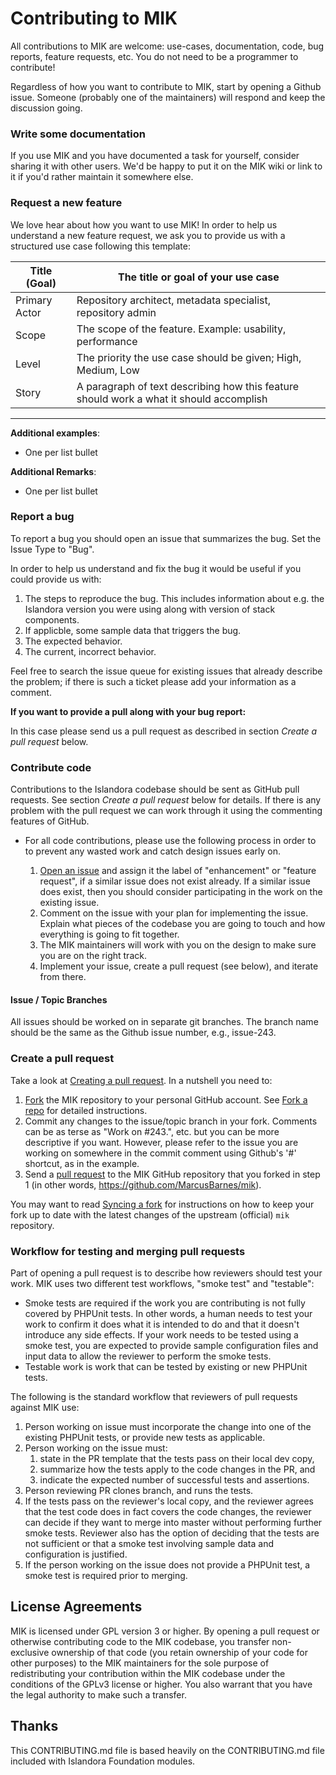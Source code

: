 # Contributing to MIK

All contributions to MIK are welcome: use-cases, documentation, code, bug reports, feature requests, etc. You do not need to be a programmer to contribute!

Regardless of how you want to contribute to MIK, start by opening a Github issue. Someone (probably one of the maintainers) will respond and keep the discussion going.

### Write some documentation

If you use MIK and you have documented a task for yourself, consider sharing it with other users. We'd be happy to put it on the MIK wiki or link to it if you'd rather maintain it somewhere else.

### Request a new feature

We love hear about how you want to use MIK! In order to help us understand a new feature request, we ask you to provide us with a structured use case following this template:

| Title (Goal)  | The title or goal of your use case                            |
--------------- |------------------------------------                           |
| Primary Actor | Repository architect, metadata specialist, repository admin   |
| Scope         | The scope of the feature. Example: usability, performance     |
| Level         | The priority the use case should be given; High, Medium, Low  |
| Story         | A paragraph of text describing how this feature should work a what it should accomplish |

***

**Additional examples**:
* One per list bullet

**Additional Remarks**:
* One per list bullet

### Report a bug

To report a bug you should open an issue that summarizes the bug. Set the Issue Type to "Bug".

In order to help us understand and fix the bug it would be useful if you could provide us with:

1. The steps to reproduce the bug. This includes information about e.g. the Islandora version you were using along with version of stack components.
2. If applicble, some sample data that triggers the bug.
3. The expected behavior.
4. The current, incorrect behavior.

Feel free to search the issue queue for existing issues that already describe the problem; if there is such a ticket please add your information as a comment.

**If you want to provide a pull along with your bug report:**

In this case please send us a pull request as described in section _Create a pull request_ below.

### Contribute code

Contributions to the Islandora codebase should be sent as GitHub pull requests. See section _Create a pull request_ below for details. If there is any problem with the pull request we can work through it using the commenting features of GitHub.

* For all code contributions, please use the following process in order to to prevent any wasted work and catch design issues early on.

    1. [Open an issue](https://github.com/MarcusBarnes/mik/issues) and assign it the label of "enhancement" or "feature request", if a similar issue does not exist already. If a similar issue does exist, then you should consider participating in the work on the existing issue.
    2. Comment on the issue with your plan for implementing the issue. Explain what pieces of the codebase you are going to touch and how everything is going to fit together.
    3. The MIK maintainers will work with you on the design to make sure you are on the right track.
    4. Implement your issue, create a pull request (see below), and iterate from there.

#### Issue / Topic Branches

All issues should be worked on in separate git branches. The branch name should be the same as the Github issue number, e.g., issue-243.

### Create a pull request

Take a look at [Creating a pull request](https://help.github.com/articles/creating-a-pull-request). In a nutshell you need to:

1. [Fork](https://help.github.com/articles/fork-a-repo) the MIK repository to your personal GitHub account. See [Fork a repo](https://help.github.com/articles/fork-a-repo) for detailed instructions.
2. Commit any changes to the issue/topic branch in your fork. Comments can be as terse as "Work on #243.", etc. but you can be more descriptive if you want. However, please refer to the issue you are working on somewhere in the commit comment using Github's '#' shortcut, as in the example.
3. Send a [pull request](https://help.github.com/articles/creating-a-pull-request) to the MIK GitHub repository that you forked in step 1 (in other words, https://github.com/MarcusBarnes/mik).

You may want to read [Syncing a fork](https://help.github.com/articles/syncing-a-fork) for instructions on how to keep your fork up to date with the latest changes of the upstream (official) `mik` repository.

### Workflow for testing and merging pull requests

Part of opening a pull request is to describe how reviewers should test your work. MIK uses two different test workflows, "smoke test" and "testable":

* Smoke tests are required if the work you are contributing is not fully covered by PHPUnit tests. In other words, a human needs to test your work to confirm it does what it is intended to do and that it doesn't introduce any side effects. If your work needs to be tested using a smoke test, you are expected to provide sample configuration files and input data to allow the reviewer to perform the smoke tests.
* Testable work is work that can be tested by existing or new PHPUnit tests.

The following is the standard workflow that reviewers of pull requests against MIK use:

1. Person working on issue must incorporate the change into one of the existing PHPUnit tests, or provide new tests as applicable.
1. Person working on the issue must:
    1. state in the PR template that the tests pass on their local dev copy,
    1. summarize how the tests apply to the code changes in the PR, and
    1. indicate the expected number of successful tests and assertions.
1. Person reviewing PR clones branch, and runs the tests.
1. If the tests pass on the reviewer's local copy, and the reviewer agrees that the test code does in fact covers the code changes, the reviewer can decide if they want to merge into master without performing further smoke tests. Reviewer also has the option of deciding that the tests are not sufficient or that a smoke test involving sample data and configuration is justified.
1. If the person working on the issue does not provide a PHPUnit test, a smoke test is required prior to merging.

## License Agreements

MIK is licensed under GPL version 3 or higher. By opening a pull request or otherwise contributing code to the MIK codebase, you transfer non-exclusive ownership of that code (you retain ownership of your code for other purposes) to the MIK maintainers for the sole purpose of redistributing your contribution within the MIK codebase under the conditions of the GPLv3 license or higher. You also warrant that you have the legal authority to make such a transfer.

## Thanks

This CONTRIBUTING.md file is based heavily on the CONTRIBUTING.md file included with Islandora Foundation modules.
